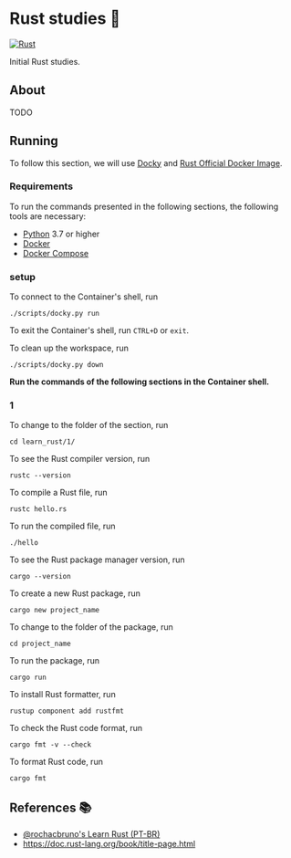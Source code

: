 # Rust studies :pencil:

[![Rust](https://img.shields.io/badge/rust-%23000000.svg?style=for-the-badge&logo=rust&logoColor=white)](https://www.rust-lang.org/)

Initial Rust studies.

## About

TODO

## Running

To follow this section, we will use [Docky](https://github.com/mateusoliveira43/docky) and [Rust Official Docker Image](https://hub.docker.com/_/rust).

### Requirements

To run the commands presented in the following sections, the following tools are necessary:

- [Python](https://wiki.python.org/moin/BeginnersGuide/Download) 3.7 or higher
- [Docker](https://docs.docker.com/get-docker/)
- [Docker Compose](https://docs.docker.com/compose/install/)

### setup

To connect to the Container's shell, run
```
./scripts/docky.py run
```
To exit the Container's shell, run `CTRL+D` or `exit`.

To clean up the workspace, run
```
./scripts/docky.py down
```

**Run the commands of the following sections in the Container shell.**

### 1

To change to the folder of the section, run
```
cd learn_rust/1/
```

To see the Rust compiler version, run
```
rustc --version
```

To compile a Rust file, run
```
rustc hello.rs
```

To run the compiled file, run
```
./hello
```

To see the Rust package manager version, run
```
cargo --version
```

To create a new Rust package, run
```
cargo new project_name
```

To change to the folder of the package, run
```
cd project_name
```

To run the package, run
```
cargo run
```

To install Rust formatter, run
```
rustup component add rustfmt
```

To check the Rust code format, run
```
cargo fmt -v --check
```

To format Rust code, run
```
cargo fmt
```

## References :books:

- [@rochacbruno's Learn Rust (PT-BR)](https://www.youtube.com/playlist?list=PLjSf4DcGBdiGCNOrCoFgtj0KrUq1MRUME)
- https://doc.rust-lang.org/book/title-page.html
